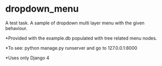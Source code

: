 # dropdown_menu
A test task. A sample of dropdown multi layer menu with the given behaviour.

*Provided with the example.db populated with tree related menu nodes.

*To see: python manage.py runserver and go to 127.0.0.1:8000

*Uses only Django 4
